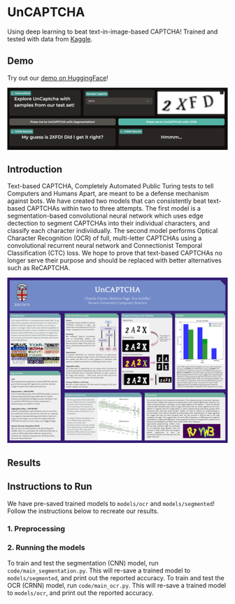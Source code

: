 # UnCAPTCHA
Using deep learning to beat text-in-image-based CAPTCHA! Trained and tested with data from [Kaggle](https://www.kaggle.com/datasets/fanbyprinciple/captcha-images).

## Demo

Try out our [demo on HuggingFace](https://huggingface.co/spaces/eschill04/UnCaptcha)! 

![Image of UnCaptcha Demo](./images/demo.png)

## Introduction
Text-based CAPTCHA, Completely Automated Public Turing tests to tell Computers and Humans Apart, are meant to be a defense mechanism against bots. We have created two models that can consistently beat text-based CAPTCHAs within two to three attempts. The first model is a segmentation-based convolutional neural network which uses edge dectection to segment CAPTCHAs into their individual characters, and classify each character indiviidually. The second model performs Optical Character Recognition (OCR) of full, multi-letter CAPTCHAs using a convolutional recurrent neural network and Connectionist Temporal Classification (CTC) loss. We hope to prove that text-based CAPTCHAs no longer serve their purpose and should be replaced with better alternatives such as ReCAPTCHA. 

![Image of UnCaptcha Poster](./images/poster.png)

## Results

## Instructions to Run

We have pre-saved trained models to `models/ocr` and `models/segmented`! Follow the instructions below to recreate our results.

### 1. Preprocessing

### 2. Running the models

To train and test the segmentation (CNN) model, run `code/main_segmentation.py`. This will re-save a trained model to `models/segmented`, and print out the reported accuracy. To train and test the OCR (CRNN) model, run `code/main_ocr.py`. This will re-save a trained model to `models/ocr`, and print out the reported accuracy.  
